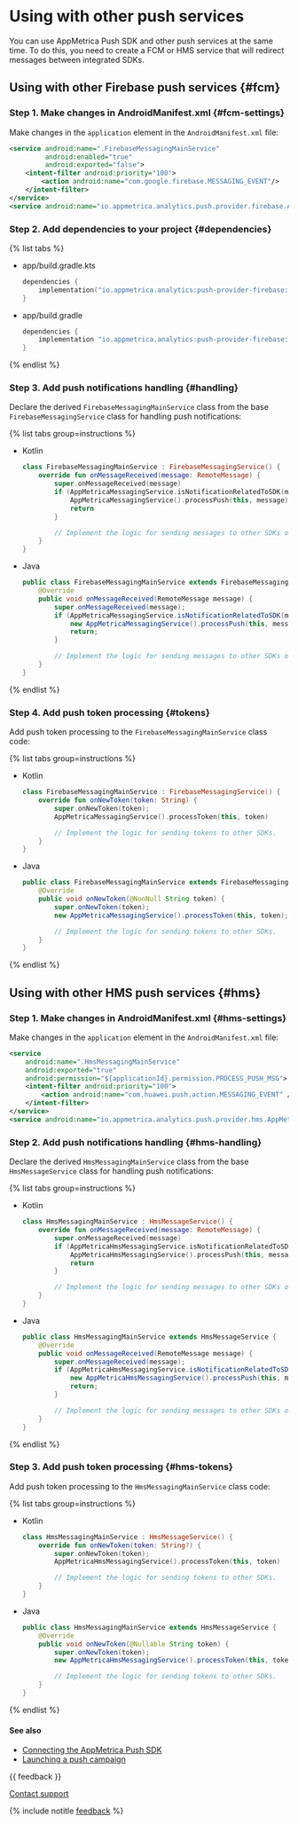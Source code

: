 # Using with other push services

You can use AppMetrica Push SDK and other push services at the same time. To do this, you need to create a FCM or HMS service that will redirect messages between integrated SDKs.

## Using with other Firebase push services {#fcm}

### Step 1. Make changes in AndroidManifest.xml {#fcm-settings}

Make changes in the `application` element in the `AndroidManifest.xml` file:

```xml translate=no
<service android:name=".FirebaseMessagingMainService"
         android:enabled="true"
         android:exported="false">
    <intent-filter android:priority="100">
        <action android:name="com.google.firebase.MESSAGING_EVENT"/>
    </intent-filter>
</service>
<service android:name="io.appmetrica.analytics.push.provider.firebase.AppMetricaMessagingService" tools:node="remove"/>
```

### Step 2. Add dependencies to your project {#dependencies}

{% list tabs %}

- app/build.gradle.kts

   ```kotlin translate=no
   dependencies {
       implementation("io.appmetrica.analytics:push-provider-firebase:$appmetrica_push_version")
   }
   ```
- app/build.gradle

   ```groovy translate=no
   dependencies {
       implementation "io.appmetrica.analytics:push-provider-firebase:$appmetrica_push_version"
   }
   ```

{% endlist %}

### Step 3. Add push notifications handling {#handling}

Declare the derived `FirebaseMessagingMainService` class from the base `FirebaseMessagingService` class for handling push notifications:

{% list tabs group=instructions %}

- Kotlin

   ```kotlin translate=no
   class FirebaseMessagingMainService : FirebaseMessagingService() {
       override fun onMessageReceived(message: RemoteMessage) {
           super.onMessageReceived(message)
           if (AppMetricaMessagingService.isNotificationRelatedToSDK(message)) {
               AppMetricaMessagingService().processPush(this, message)
               return
           }

           // Implement the logic for sending messages to other SDKs or handle own pushes.
       }
   }
   ```
- Java

   ```java translate=no
   public class FirebaseMessagingMainService extends FirebaseMessagingService {
       @Override
       public void onMessageReceived(RemoteMessage message) {
           super.onMessageReceived(message);
           if (AppMetricaMessagingService.isNotificationRelatedToSDK(message)) {
               new AppMetricaMessagingService().processPush(this, message);
               return;
           }

           // Implement the logic for sending messages to other SDKs or handle own pushes.
       }
   }
   ```

{% endlist %}

### Step 4. Add push token processing {#tokens}

Add push token processing to the `FirebaseMessagingMainService` class code:

{% list tabs group=instructions %}

- Kotlin

   ```kotlin translate=no
   class FirebaseMessagingMainService : FirebaseMessagingService() {
       override fun onNewToken(token: String) {
           super.onNewToken(token);
           AppMetricaMessagingService().processToken(this, token)

           // Implement the logic for sending tokens to other SDKs.
       }
   }
   ```

- Java

   ```java translate=no
   public class FirebaseMessagingMainService extends FirebaseMessagingService {
       @Override
       public void onNewToken(@NonNull String token) {
           super.onNewToken(token);
           new AppMetricaMessagingService().processToken(this, token);

           // Implement the logic for sending tokens to other SDKs.
       }
   }
   ```

{% endlist %}

## Using with other HMS push services {#hms}

### Step 1. Make changes in AndroidManifest.xml {#hms-settings}

Make changes in the `application` element in the `AndroidManifest.xml` file:

```xml translate=no
<service
    android:name=".HmsMessagingMainService"
    android:exported="true"
    android:permission="${applicationId}.permission.PROCESS_PUSH_MSG">
    <intent-filter android:priority="100">
        <action android:name="com.huawei.push.action.MESSAGING_EVENT" />
    </intent-filter>
</service>
<service android:name="io.appmetrica.analytics.push.provider.hms.AppMetricaHmsMessagingService" tools:node="remove"/>
```

### Step 2. Add push notifications handling {#hms-handling}

Declare the derived `HmsMessagingMainService` class from the base `HmsMessageService` class for handling push notifications:

{% list tabs group=instructions %}

- Kotlin

   ```kotlin translate=no
   class HmsMessagingMainService : HmsMessageService() {
       override fun onMessageReceived(message: RemoteMessage) {
           super.onMessageReceived(message)
           if (AppMetricaHmsMessagingService.isNotificationRelatedToSDK(message) {
               AppMetricaHmsMessagingService().processPush(this, message)
               return
           }

           // Implement the logic for sending messages to other SDKs or handle own pushes.
       }
   }
   ```

- Java

   ```java translate=no
   public class HmsMessagingMainService extends HmsMessageService {
       @Override
       public void onMessageReceived(RemoteMessage message) {
           super.onMessageReceived(message);
           if (AppMetricaHmsMessagingService.isNotificationRelatedToSDK(message) {
               new AppMetricaHmsMessagingService().processPush(this, message);
               return;
           }

           // Implement the logic for sending messages to other SDKs or handle own pushes.
       }
   }
   ```

{% endlist %}

### Step 3. Add push token processing {#hms-tokens}

Add push token processing to the `HmsMessagingMainService` class code:

{% list tabs group=instructions %}

- Kotlin

   ```kotlin translate=no
   class HmsMessagingMainService : HmsMessageService() {
       override fun onNewToken(token: String?) {
           super.onNewToken(token);
           AppMetricaHmsMessagingService().processToken(this, token)

           // Implement the logic for sending tokens to other SDKs.
       }
   }
   ```

- Java

   ```java translate=no
   public class HmsMessagingMainService extends HmsMessageService {
       @Override
       public void onNewToken(@Nullable String token) {
           super.onNewToken(token);
           new AppMetricaHmsMessagingService().processToken(this, token);

           // Implement the logic for sending tokens to other SDKs.
       }
   }
   ```

{% endlist %}

#### See also

- [Connecting the AppMetrica Push SDK](quick-start.md)
- [Launching a push campaign](../../../push/marketing.md)

{{ feedback }}

<a href="../../../troubleshooting/feedback-new.html">
  <span class="button">Contact support</span>
</a>

{% include notitle [feedback](../../../_includes/feedback-button.md) %}
